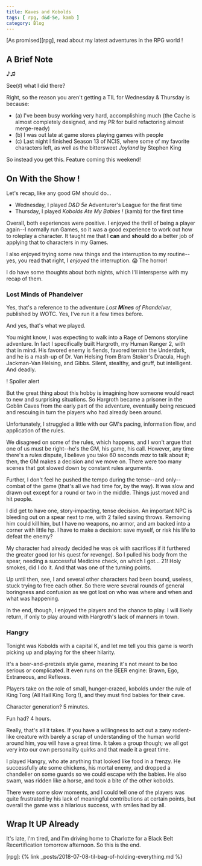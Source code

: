 ```yaml
---
title: Kaves and Kobolds
tags: [ rpg, d&d-5e, kamb ]
category: Blog
---
```


[As promised][rpg], read about my latest adventures in the RPG world !

## A Brief Note

♪♫

See(♯) what I did there?

Right, so the reason you aren't getting a TIL for Wednesday & Thursday is
because:

- (a) I've been busy working very hard, accomplishing much (the Cache is almost
completely designed, and my PR for build refactoring almost merge-ready)
- (b) I was out late at game stores playing games with people
- (c) Last night I finished Season 13 of NCIS, where some of my favorite
characters left, as well as the bittersweet _Joyland_ by Stephen King

So instead you get this. Feature coming this weekend!

## On With the Show !

Let's recap, like any good GM should do...

- Wednesday, I played _D&D 5e_ Adventurer's League for the first time
- Thursday, I played _Kobolds Ate My Babies !_ (kamb) for the first time

Overall, both experiences were positive. I enjoyed the thrill of being a player
again--I normally run Games, so it was a good experience to work out how
to roleplay a character. It taught me that I **can** and **should** do a better
job of applying that to characters in my Games.

I also enjoyed trying some new things and the interruption to my routine--yes,
you read that right, I _enjoyed_ the interruption. :scream: The horror!

I do have some thoughts about both nights, which I'll intersperse with my recap
of them.

### Lost Minds of Phandelver

Yes, that's a reference to the adventure _Lost **Mines** of Phandelver_,
published by WOTC. Yes, I've run it a few times before.

And yes, that's what we played.

You might know, I was expecting to walk into a Rage of Demons storyline
adventure. In fact I specifically built Hargroth, my Human Ranger 2, with that
in mind. His favored enemy is fiends, favored terrain the Underdark, and he is a
mash-up of Dr. Van Helsing from Bram Stoker's Dracula, Hugh Jackman-Van Helsing,
and Gibbs. Silent, stealthy, and gruff, but intelligent. And deadly.

! Spoiler alert

But the great thing about this hobby is imagining how someone would react to new
and surprising situations. So Hargroth became a prisoner in the Goblin Caves
from the early part of the adventure, eventually being rescued and rescuing in
turn the players who had already been around.

Unfortunately, I struggled a little with our GM's pacing, information flow, and
application of the rules.

We disagreed on some of the rules, which happens, and I won't argue that one of
us must be right--he's the GM, his game, his call. However, any time there's a
rules dispute, I believe you take 60 seconds _max_ to talk about it; then, the GM
makes a decision and we move on. There were too many scenes that got slowed down
by constant rules arguments.

Further, I don't feel he pushed the tempo during the tense--and only--combat of
the game (that's all we had time for, by the way). It was slow and drawn out
except for a round or two in the middle. Things just moved and hit people.

I did get to have one, story-impacting, tense decision. An important NPC is
bleeding out on a spear next to me, with 2 failed saving throws. Removing him
could kill him, but I have no weapons, no armor, and am backed into a corner
with little hp. I have to make a decision: save myself, or risk his life to
defeat the enemy?

My character had already decided he was ok with sacrifices if it furthered the
greater good (or his quest for revenge). So I pulled his body from the spear,
needing a successful Medicine check, on which I got... 21! Holy smokes, did I do
it. And that was one of the turning points.

Up until then, see, I and several other characters had been bound, useless,
stuck trying to free each other. So there were several rounds of general
boringness and confusion as we got lost on who was where and when and what was
happening.

In the end, though, I enjoyed the players and the chance to play. I will likely
return, if only to play around with Hargroth's lack of manners in town.

### Hangry

Tonight was Kobolds with a capital K, and let me tell you this game is worth
picking up and playing for the sheer hilarity.

It's a beer-and-pretzels style game, meaning it's not meant to be too serious or
complicated. It even runs on the BEER engine: Brawn, Ego, Extraneous, and
Reflexes.

Players take on the role of small, hunger-crazed, kobolds under the rule of King
Torg (All Hail King Torg !), and they must find babies for their cave.

Character generation? 5 minutes.

Fun had? 4 hours.

Really, that's all it takes. If you have a willingness to act out a zany
rodent-like creature with barely a scrap of understanding of the human world
around him, you will have a great time. It takes a group though; we all got very
into our own personality quirks and that made it a great time.

I played Hangry, who ate anything that looked like food in a frenzy. He
successfully ate some chickens, his mortal enemy, and dropped a chandelier on
some guards so we could escape with the babies. He also swam, was ridden like a
horse, and took a bite of the other kobolds.

There were some slow moments, and I could tell one of the players was quite
frustrated by his lack of meaningful contributions at certain points, but
overall the game was a hilarious success, with smiles had by all.

## Wrap It UP Already

It's late, I'm tired, and I'm driving home to Charlotte for a Black Belt
Recertification tomorrow afternoon. So this is the end.

[rpg]: {% link _posts/2018-07-08-til-bag-of-holding-everything.md %}
